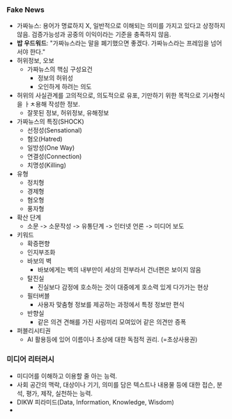### Fake News
- 가짜뉴스: 용어가 명료하지 X, 일반적으로 이해되는 의미를 가지고 있다고 상정하지 않음. 검증가능성과 공중의 이익이라는 기준을 충족하지 않음.
- **밥 우드워드**: "가짜뉴스라는 말을 폐기했으면 좋겠다. 가짜뉴스라는 프레임을 넘어서야 한다."
- 허위정보, 오보
	- 가짜뉴스의 핵심 구성요건
		- 정보의 허위성
		- 오인하게 하려는 의도
- 허위의 사실관계를 고의적으로, 의도적으로 유포, 기만하기 위한 목적으로 기사형식을 ㅏㅊ용해 작성한 정보.
	- 잘못된 정보, 허위정보, 유해정보
- 가짜뉴스의 특징(SHOCK)
	- 선정성(Sensational)
	- 혐오(Hatred)
	- 일방성(One Way)
	- 연결성(Connection)
	- 치명성(Killing)
- 유형
	- 정치형
	- 경제형
	- 혐오형
	- 풍자형
- 확산 단계
	- 소문 -> 소문작성 -> 유통단계 -> 인터넷 언론 -> 미디어 보도
- 키워드
	- 확증편향
	- 인지부조화
	- 바보의 벽
		- 바보에게는 벽의 내부만이 세상의 전부라서 건너편은 보이지 않음
	- 탈진실
		- 진실보다 감정에 호소하는 것이 대중에게 호소력 있게 다가가는 현상
	- 필터버블
		- 사용자 맞춤형 정보를 제공하는 과정에서 특정 정보만 편식
	- 반향실
		- 같은 의견 견해를 가진 사람끼리 모여있어 같은 의견만 증폭
- 퍼블리시티권
	- AI 활용등에 있어 이름이나 초상에 대한 독점적 권리. (=초상사용권)
### 미디어 리터러시
- 미디어를 이해하고 이용할 줄 아는 능력.
- 사회 공간의 맥락, 대상이나 기기, 의미를 담은 텍스트나 내용물 등에 대한 접슨, 분석, 평가, 제작, 실천하는 능력.
- DIKW 피라미드(Data, Information, Knowledge, Wisdom)
- 